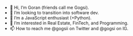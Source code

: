 - 👋 Hi, I’m Goran (friends call me Gogsi).
- 👀 I’m looking to transition into software dev.
- 🌱 I’m a JavaScript enthusiast (+Python).
- 💞️ I’m interested in Real Estate, FinTech, and Programming.
- 📫 How to reach me @gogsii on Twitter and @gogsi on IG.

<!---
Gogsii/Gogsii is a ✨ special ✨ repository because its `README.md` (this file) appears on your GitHub profile.
You can click the Preview link to take a look at your changes.
--->
